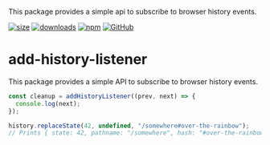 This package provides a simple api to subscribe to browser history events.

[![size](https://img.shields.io/bundlephobia/minzip/@sebastbake/add-history-listener)](https://bundlephobia.com/result?p=@sebastbake/add-history-listener)
[![downloads](https://img.shields.io/npm/dw/@sebastbake/add-history-listener)](https://www.npmjs.com/package/@sebastbake/add-history-listener)
[![npm](https://img.shields.io/npm/v/@sebastbake/add-history-listener)](https://www.npmjs.com/package/@sebastbake/add-history-listener)
[![GitHub](https://img.shields.io/github/license/sebastbake/add-history-listener)](https://github.com/SebastBake/add-history-listener)

# add-history-listener

This package provides a simple API to subscribe to browser history events.

```ts
const cleanup = addHistoryListener((prev, next) => {
  console.log(next);
});

history.replaceState(42, undefined, "/somewhere#over-the-rainbow");
// Prints { state: 42, pathname: "/somewhere", hash: "#over-the-rainbow", ...other useful things}
```
